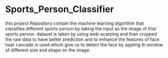 # Sports_Person_Classifier
this project Repository contain the machine learning algorithm that classifies different sports person by taking the input as the image of that sports person.
dataset is taken by using web-scarping and than cropped the raw data to have better prediction and to enhance the features of face haar cascade is used which give us to detect the face by appling th window of different size and shape on the image.
